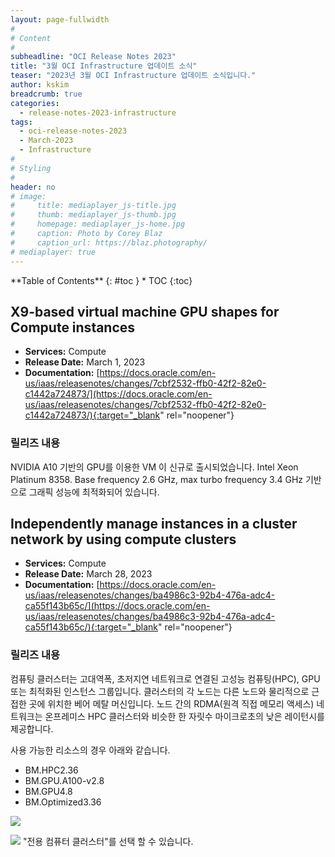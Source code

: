 ```yaml
---
layout: page-fullwidth
#
# Content
#
subheadline: "OCI Release Notes 2023"
title: "3월 OCI Infrastructure 업데이트 소식"
teaser: "2023년 3월 OCI Infrastructure 업데이트 소식입니다."
author: kskim
breadcrumb: true
categories:
  - release-notes-2023-infrastructure
tags:
  - oci-release-notes-2023
  - March-2023
  - Infrastructure
#
# Styling
#
header: no
# image:
#     title: mediaplayer_js-title.jpg
#     thumb: mediaplayer_js-thumb.jpg
#     homepage: mediaplayer_js-home.jpg
#     caption: Photo by Corey Blaz
#     caption_url: https://blaz.photography/
# mediaplayer: true
---
```


<div class="panel radius" markdown="1">
**Table of Contents**
{: #toc }
*  TOC
{:toc}
</div>

## X9-based virtual machine GPU shapes for Compute instances
* **Services:** Compute
* **Release Date:** March 1, 2023
* **Documentation:** [https://docs.oracle.com/en-us/iaas/releasenotes/changes/7cbf2532-ffb0-42f2-82e0-c1442a724873/](https://docs.oracle.com/en-us/iaas/releasenotes/changes/7cbf2532-ffb0-42f2-82e0-c1442a724873/){:target="_blank" rel="noopener"}

### 릴리즈 내용
NVIDIA A10 기반의 GPU를 이용한 VM 이 신규로 출시되었습니다. Intel Xeon Platinum 8358. Base frequency 2.6 GHz, max turbo frequency 3.4 GHz 기반으로 그래픽 성능에 최적화되어 있습니다.


## Independently manage instances in a cluster network by using compute clusters
* **Services:** Compute
* **Release Date:** March 28, 2023
* **Documentation:** [https://docs.oracle.com/en-us/iaas/releasenotes/changes/ba4986c3-92b4-476a-adc4-ca55f143b65c/](https://docs.oracle.com/en-us/iaas/releasenotes/changes/ba4986c3-92b4-476a-adc4-ca55f143b65c/){:target="_blank" rel="noopener"}

### 릴리즈 내용
컴퓨팅 클러스터는 고대역폭, 초저지연 네트워크로 연결된 고성능 컴퓨팅(HPC), GPU 또는 최적화된 인스턴스 그룹입니다. 클러스터의 각 노드는 다른 노드와 물리적으로 근접한 곳에 위치한 베어 메탈 머신입니다. 노드 간의 RDMA(원격 직접 메모리 액세스) 네트워크는 온프레미스 HPC 클러스터와 비슷한 한 자릿수 마이크로초의 낮은 레이턴시를 제공합니다.

사용 가능한 리소스의 경우 아래와 같습니다. 
- BM.HPC2.36
- BM.GPU.A100-v2.8
- BM.GPU4.8
- BM.Optimized3.36

![]({{site.urlblogimg2023}}/assets/img/infrastructure/2023/release-note/SCR-20230427-nhsv.png " ")

![]({{site.urlblogimg2023}}/assets/img/infrastructure/2023/release-note/SCR-20230427-niie.png " ")
"전용 컴퓨터 클러스터"를 선택 할 수 있습니다.  


  






